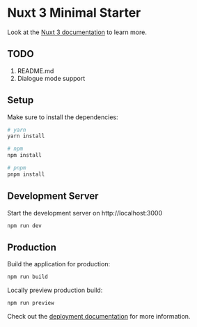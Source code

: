 # Nuxt 3 Minimal Starter

Look at the [Nuxt 3 documentation](https://nuxt.com/docs/getting-started/introduction) to learn more.

## TODO

1. README.md
2. Dialogue mode support

## Setup

Make sure to install the dependencies:

```bash
# yarn
yarn install

# npm
npm install

# pnpm
pnpm install
```

## Development Server

Start the development server on http://localhost:3000

```bash
npm run dev
```

## Production

Build the application for production:

```bash
npm run build
```

Locally preview production build:

```bash
npm run preview
```

Check out the [deployment documentation](https://nuxt.com/docs/getting-started/deployment) for more information.
